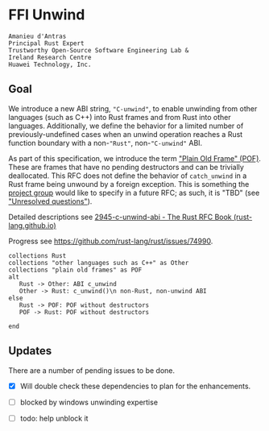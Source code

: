 # FFI Unwind

```
Amanieu d'Antras
Principal Rust Expert
Trustworthy Open-Source Software Engineering Lab &
Ireland Research Centre
Huawei Technology, Inc.
```

## Goal
We introduce a new ABI string, `"C-unwind"`, to enable unwinding from other languages (such as C++) into Rust frames and from Rust into other languages. Additionally, we define the behavior for a limited number of previously-undefined cases when an unwind operation reaches a Rust function boundary with a non-`"Rust"`, non-`"C-unwind"` ABI.

As part of this specification, we introduce the term ["Plain Old Frame" (POF)](https://rust-lang.github.io/rfcs/2945-c-unwind-abi.html#plain-old-frames). These are frames that have no pending destructors and can be trivially deallocated. This RFC does not define the behavior of `catch_unwind` in a Rust frame being unwound by a foreign exception. This is something the [project group](https://github.com/rust-lang/project-ffi-unwind) would like to specify in a future RFC; as such, it is "TBD" (see ["Unresolved questions"](https://rust-lang.github.io/rfcs/2945-c-unwind-abi.html#unresolved-questions)).

Detailed descriptions see [2945-c-unwind-abi - The Rust RFC Book (rust-lang.github.io)](https://rust-lang.github.io/rfcs/2945-c-unwind-abi.html)

Progress see https://github.com/rust-lang/rust/issues/74990. 

```plantuml
collections Rust
collections "other languages such as C++" as Other
collections "plain old frames" as POF
alt
   Rust -> Other: ABI c_unwind
   Other -> Rust: c_unwind()\n non-Rust, non-unwind ABI
else
   Rust -> POF: POF without destructors
   POF -> Rust: POF without destructors 

end

```


## Updates

There are a number of pending issues to be done.

- [x] Will double check these dependencies to plan for the enhancements. 
- [ ] blocked by windows unwinding expertise 
- [ ] todo: help unblock it

